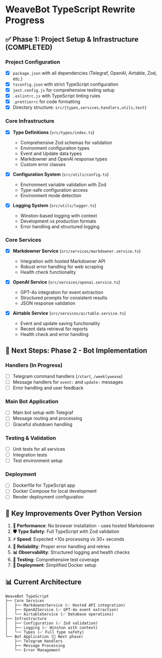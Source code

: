 # WeaveBot TypeScript Rewrite Progress

## ✅ Phase 1: Project Setup & Infrastructure (COMPLETED)

### Project Configuration
- [x] `package.json` with all dependencies (Telegraf, OpenAI, Airtable, Zod, etc.)
- [x] `tsconfig.json` with strict TypeScript configuration
- [x] `jest.config.js` for comprehensive testing setup
- [x] `.eslintrc.js` with TypeScript linting rules
- [x] `.prettierrc` for code formatting
- [x] Directory structure: `src/{types,services,handlers,utils,test}`

### Core Infrastructure
- [x] **Type Definitions** (`src/types/index.ts`)
  - Comprehensive Zod schemas for validation
  - Environment configuration types
  - Event and Update data types
  - Markdowner and OpenAI response types
  - Custom error classes
  
- [x] **Configuration System** (`src/utils/config.ts`)
  - Environment variable validation with Zod
  - Type-safe configuration access
  - Environment mode detection

- [x] **Logging System** (`src/utils/logger.ts`)
  - Winston-based logging with context
  - Development vs production formats
  - Error handling and structured logging

### Core Services
- [x] **Markdowner Service** (`src/services/markdowner.service.ts`)
  - Integration with hosted Markdowner API
  - Robust error handling for web scraping
  - Health check functionality
  
- [x] **OpenAI Service** (`src/services/openai.service.ts`)
  - GPT-4o integration for event extraction
  - Structured prompts for consistent results
  - JSON response validation
  
- [x] **Airtable Service** (`src/services/airtable.service.ts`)
  - Event and update saving functionality
  - Recent data retrieval for reports
  - Health check and error handling

## 🔄 Next Steps: Phase 2 - Bot Implementation

### Handlers (In Progress)
- [ ] Telegram command handlers (`/start`, `/weeklyweave`)
- [ ] Message handlers for `event:` and `update:` messages
- [ ] Error handling and user feedback

### Main Bot Application
- [ ] Main bot setup with Telegraf
- [ ] Message routing and processing
- [ ] Graceful shutdown handling

### Testing & Validation
- [ ] Unit tests for all services
- [ ] Integration tests
- [ ] Test environment setup

### Deployment
- [ ] Dockerfile for TypeScript app
- [ ] Docker Compose for local development
- [ ] Render deployment configuration

## 🎯 Key Improvements Over Python Version

1. **🚀 Performance**: No browser installation - uses hosted Markdowner
2. **🛡️ Type Safety**: Full TypeScript with Zod validation
3. **⚡ Speed**: Expected <10s processing vs 30+ seconds
4. **🔧 Reliability**: Proper error handling and retries
5. **📊 Observability**: Structured logging and health checks
6. **🧪 Testing**: Comprehensive test coverage
7. **🐳 Deployment**: Simplified Docker setup

## 📊 Current Architecture

```
WeaveBot TypeScript
├── Core Services
│   ├── MarkdownerService (✅ Hosted API integration)
│   ├── OpenAIService (✅ GPT-4o event extraction)
│   └── AirtableService (✅ Database operations)
├── Infrastructure
│   ├── Configuration (✅ Zod validation)
│   ├── Logging (✅ Winston with context)
│   └── Types (✅ Full type safety)
└── Bot Application (🔄 Next phase)
    ├── Telegram Handlers
    ├── Message Processing
    └── Error Management
``` 